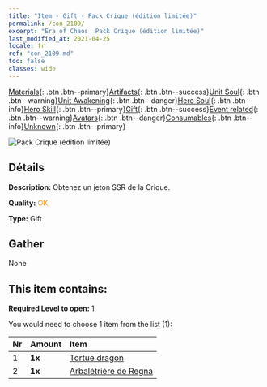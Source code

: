 ```yaml
---
title: "Item - Gift - Pack Crique (édition limitée)"
permalink: /con_2109/
excerpt: "Era of Chaos  Pack Crique (édition limitée)"
last_modified_at: 2021-04-25
locale: fr
ref: "con_2109.md"
toc: false
classes: wide
---
```

 [Materials](/ItemsFR/){: .btn .btn--primary}[Artifacts](/ItemsFR/Artifacts/){: .btn .btn--success}[Unit Soul](/ItemsFR/UnitSoul/){: .btn .btn--warning}[Unit Awakening](/ItemsFR/UnitAwakening/){: .btn .btn--danger}[Hero Soul](/ItemsFR/HeroSoul/){: .btn .btn--info}[Hero Skill](/ItemsFR/HeroSkill/){: .btn .btn--primary}[Gift](/ItemsFR/Gift/){: .btn .btn--success}[Event related](/ItemsFR/Events/){: .btn .btn--warning}[Avatars](/ItemsFR/Avatars/){: .btn .btn--danger}[Consumables](/ItemsFR/Consumables/){: .btn .btn--info}[Unknown](/ItemsFR/Unknown/){: .btn .btn--primary}

 ![Pack Crique (édition limitée)](/images/t/i_994010.png)

## Détails
 **Description:** Obtenez un jeton SSR de la Crique.

 **Quality:** <span style="color: #FF8C00">OK</span>

 **Type:** Gift

## Gather

  None

## This item contains:

 **Required Level to open:** 1

 You would need to choose 1 item from the list (1):

  | Nr | Amount |     Item    |
  |:---|:-------|:------------|
  | 1 |  **1x** | [Tortue dragon](/ItemsFR/unt_278/) |  | 
  | 2 |  **1x** | [Arbalétrière de Regna](/ItemsFR/unt_274/) |  | 
